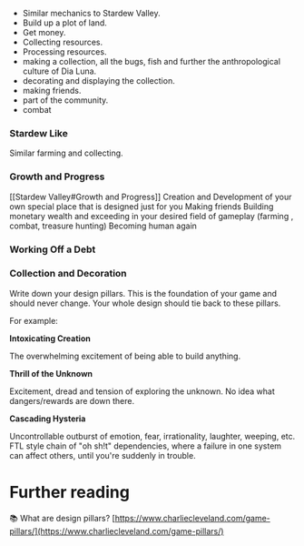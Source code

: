 - Similar mechanics to Stardew Valley.
- Build up a plot of land.
- Get money.
- Collecting resources. 
- Processing resources.
- making a collection, all the bugs, fish and further the anthropological culture of Dia Luna.
- decorating and displaying the collection.
- making friends.
- part of the community.
- combat
### Stardew Like
Similar farming and collecting. 
### Growth and Progress
[[Stardew Valley#Growth and Progress]]
Creation and Development of your own special place that is designed just for you
 Making friends
 Building monetary wealth and exceeding in your desired field of gameplay (farming , combat, treasure hunting)
 Becoming human again
### Working Off a Debt

### Collection and Decoration

Write down your design pillars. This is the foundation of your game and should never change. Your whole design should tie back to these pillars.

For example:

**Intoxicating Creation**

The overwhelming excitement of being able to build anything.

**Thrill of the Unknown**

Excitement, dread and tension of exploring the unknown. No idea what dangers/rewards are down there.

**Cascading Hysteria**

Uncontrollable outburst of emotion, fear, irrationality, laughter, weeping, etc. FTL style chain of "oh sh!t" dependencies, where a failure in one system can affect others, until you're suddenly in trouble.
# Further reading


📚 What are design pillars?
[https://www.charliecleveland.com/game-pillars/](https://www.charliecleveland.com/game-pillars/)

